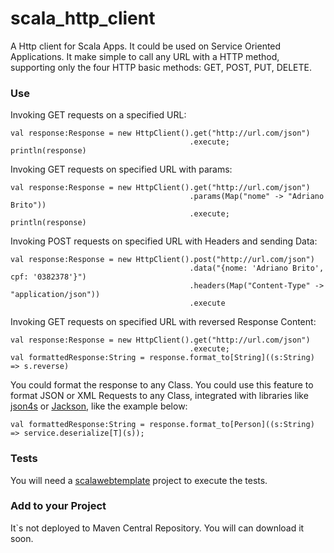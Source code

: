 scala_http_client
=================

A Http client for Scala Apps. It could be used on Service Oriented Applications. It make simple to call any URL with a HTTP method, supporting only the four HTTP basic methods: GET, POST, PUT, DELETE. 

### Use

Invoking GET requests on a specified URL:

    val response:Response = new HttpClient().get("http://url.com/json")
                                            .execute;
    println(response)

Invoking GET requests on specified URL with params:

    val response:Response = new HttpClient().get("http://url.com/json")
                                            .params(Map("nome" -> "Adriano Brito"))
                                            .execute;
    println(response)

Invoking POST requests on specified URL with Headers and sending Data:

    val response:Response = new HttpClient().post("http://url.com/json")
                                            .data("{nome: 'Adriano Brito', cpf: '0382378'}")
                                            .headers(Map("Content-Type" -> "application/json"))
                                            .execute

Invoking GET requests on specified URL with reversed Response Content:

    val response:Response = new HttpClient().get("http://url.com/json")
                                            .execute;
    val formattedResponse:String = response.format_to[String]((s:String) => s.reverse)

You could format the response to any Class. You could use this feature to format JSON or XML Requests to any Class, integrated with libraries like [json4s](https://github.com/json4s/json4s) or [Jackson](https://github.com/FasterXML/jackson-module-scala), like the example below:

    val formattedResponse:String = response.format_to[Person]((s:String) => service.deserialize[T](s));

### Tests

You will need a [scalawebtemplate](https://github.com/adrianobrito/scalawebtemplate) project to execute the tests. 

### Add to your Project

It`s not deployed to Maven Central Repository. You will can download it soon.
